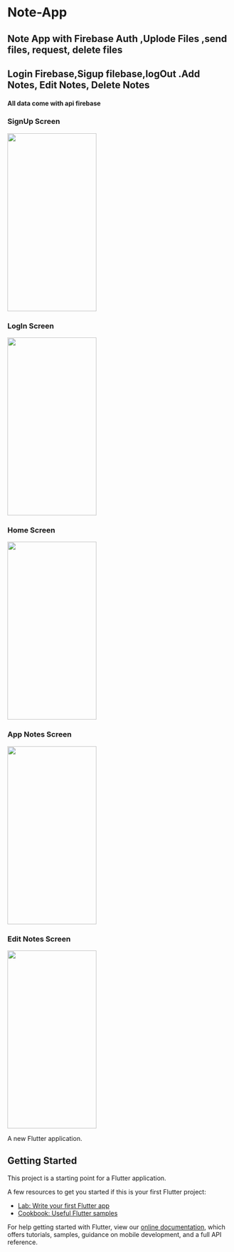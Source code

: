 # Note-App

## Note App with Firebase Auth ,Uplode Files ,send files, request, delete files 
## Login Firebase,Sigup filebase,logOut .Add Notes, Edit Notes, Delete Notes


#### All data come with api firebase 



### SignUp Screen
<img src="https://user-images.githubusercontent.com/68150126/113849397-bb1d9280-9799-11eb-9ff4-870c1711a5c5.png" width="200" height="400"> 

### LogIn Screen

<img src="https://user-images.githubusercontent.com/68150126/113849275-9cb79700-9799-11eb-98d2-2e844e23ac97.png" width="200" height="400"> 

### Home Screen

<img src="https://user-images.githubusercontent.com/68150126/113849510-dee0d880-9799-11eb-9db8-2c99ab0a1e4e.png" width="200" height="400"> 

### App Notes Screen

<img src="https://user-images.githubusercontent.com/68150126/113849597-f5872f80-9799-11eb-9fd2-4352aa75cf7d.png" width="200" height="400"> 

### Edit Notes Screen

<img src="https://user-images.githubusercontent.com/68150126/113849747-13ed2b00-979a-11eb-86e9-a57ad6f9e1aa.png" width="200" height="400">










A new Flutter application.

## Getting Started

This project is a starting point for a Flutter application.

A few resources to get you started if this is your first Flutter project:

- [Lab: Write your first Flutter app](https://flutter.dev/docs/get-started/codelab)
- [Cookbook: Useful Flutter samples](https://flutter.dev/docs/cookbook)

For help getting started with Flutter, view our
[online documentation](https://flutter.dev/docs), which offers tutorials,
samples, guidance on mobile development, and a full API reference.
